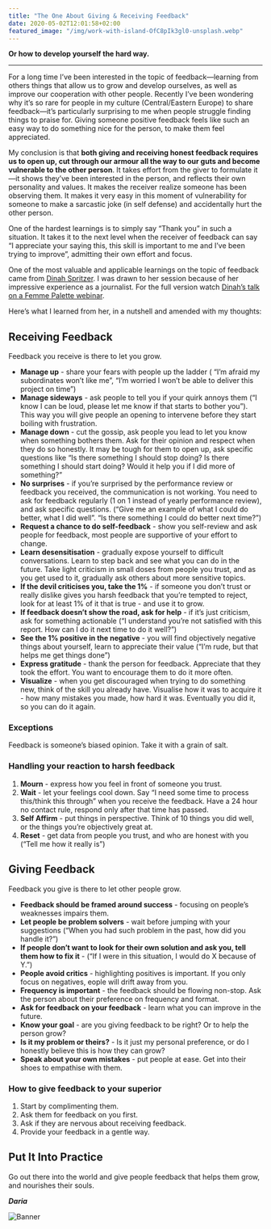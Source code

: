 ```yaml
---
title: "The One About Giving & Receiving Feedback"
date: 2020-05-02T12:01:58+02:00
featured_image: "/img/work-with-island-OfC8pIk3gl0-unsplash.webp"
---
```


**Or how to develop yourself the hard way.**

---

For a long time I’ve been interested in the topic of feedback—learning from others things that allow us to grow and develop ourselves, as well as improve our cooperation with other people. Recently I’ve been wondering why it’s so rare for people in my culture (Central/Eastern Europe) to share feedback—it’s particularly surprising to me when people struggle finding things to praise for. Giving someone positive feedback feels like such an easy way to do something nice for the person, to make them feel appreciated.

My conclusion is that **both giving and receiving honest feedback requires us to open up, cut through our armour all the way to our guts and become vulnerable to the other person**. It takes effort from the giver to formulate it—it shows they’ve been interested in the person, and reflects their own personality and values. It makes the receiver realize someone has been observing them. It makes it very easy in this moment of vulnerability for someone to make a sarcastic joke (in self defense) and accidentally hurt the other person.

One of the hardest learnings is to simply say “Thank you” in such a situation. It takes it to the next level when the receiver of feedback can say “I appreciate your saying this, this skill is important to me and I’ve been trying to improve”, admitting their own effort and focus.

One of the most valuable and applicable learnings on the topic of feedback came from [Dinah Spritzer](https://www.linkedin.com/in/dinahspritzer/). I was drawn to her session because of her impressive experience as a journalist. For the full version watch [Dinah’s talk on a Femme Palette webinar](https://vimeo.com/404698549).

Here’s what I learned from her, in a nutshell and amended with my thoughts:

## Receiving Feedback

Feedback you receive is there to let you grow.

* **Manage up** - share your fears with people up the ladder ( “I’m afraid my subordinates won’t like me”, “I’m worried I won’t be able to deliver this project on time”)
* **Manage sideways** - ask people to tell you if your quirk annoys them (“I know I can be loud, please let me know if that starts to bother you”). This way you will give people an opening to intervene before they start boiling with frustration.
* **Manage down** - cut the gossip, ask people you lead to let you know when something bothers them. Ask for their opinion and respect when they do so honestly. It may be tough for them to open up, ask specific questions like “Is there something I should stop doing? Is there something I should start doing? Would it help you if I did more of something?”
* **No surprises** - if you’re surprised by the performance review or feedback you received, the communication is not working. You need to ask for feedback regularly (1 on 1 instead of yearly performance review), and ask specific questions. (“Give me an example of what I could do better, what I did well”. “Is there something I could do better next time?”)
* **Request a chance to do self-feedback** - show you self-review and ask people for feedback, most people are supportive of your effort to change.
* **Learn desensitisation** - gradually expose yourself to difficult conversations. Learn to step back and see what you can do in the future. Take light criticism in small doses from people you trust, and as you get used to it, gradually ask others about more sensitive topics.
* **If the devil criticises you, take the 1%** - if someone you don’t trust or really dislike gives you harsh feedback that you’re tempted to reject, look for at least 1% of it that is true - and use it to grow.
* **If feedback doesn’t show the road, ask for help** - if it’s just criticism, ask for something actionable (“I understand you’re not satisfied with this report. How can I do it next time to do it well?”)
* **See the 1% positive in the negative** - you will find objectively negative things about yourself, learn to appreciate their value (“I’m rude, but that helps me get things done”)
* **Express gratitude** - thank the person for feedback. Appreciate that they took the effort. You want to encourage them to do it more often.
* **Visualize** - when you get discouraged when trying to do something new, think of the skill you already have. Visualise how it was to acquire it - how many mistakes you made, how hard it was. Eventually you did it, so you can do it again.

### Exceptions

Feedback is someone’s biased opinion. Take it with a grain of salt.

### Handling your reaction to harsh feedback

1. **Mourn** - express how you feel in front of someone you trust.
2. **Wait** - let your feelings cool down. Say “I need some time to process this/think this through” when you receive the feedback. Have a 24 hour no contact rule, respond only after that time has passed.
3. **Self Affirm** - put things in perspective. Think of 10 things you did well, or the things you’re objectively great at.
4. **Reset** - get data from people you trust, and who are honest with you (“Tell me how it really is”)

## Giving Feedback

Feedback you give is there to let other people grow.

* **Feedback should be framed around success** - focusing on people’s weaknesses impairs them.
* **Let people be problem solvers** - wait before jumping with your suggestions (“When you had such problem in the past, how did you handle it?”)
* **If people don’t want to look for their own solution and ask you, tell them how to fix it** - (“If I were in this situation, I would do X because of Y.”)
* **People avoid critics** - highlighting positives is important. If you only focus on negatives, eople will drift away from you.
* **Frequency is important** - the feedback should be flowing non-stop. Ask the person about their preference on frequency and format.
* **Ask for feedback on your feedback** - learn what you can improve in the future.
* **Know your goal** - are you giving feedback to be right? Or to help the person grow?
* **Is it my problem or theirs?** - Is it just my personal preference, or do I honestly believe this is how they can grow?
* **Speak about your own mistakes** - put people at ease. Get into their shoes to empathise with them.

### How to give feedback to your superior

1. Start by complimenting them.
2. Ask them for feedback on you first.
3. Ask if they are nervous about receiving feedback.
4. Provide your feedback in a gentle way.

## Put It Into Practice

Go out there into the world and give people feedback that helps them grow, and nourishes their souls.

_**Daria**_

![Banner](/images/dg-tcp.webp)
